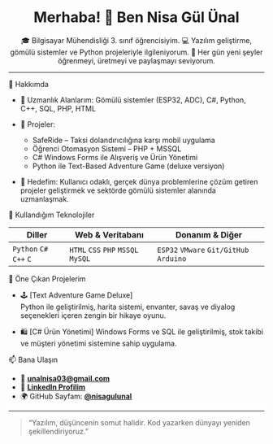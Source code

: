 
<h1 align="center">Merhaba! 👋 Ben Nisa Gül Ünal</h1>

<p align="center">
🎓 Bilgisayar Mühendisliği 3. sınıf öğrencisiyim.  
💻 Yazılım geliştirme, gömülü sistemler ve Python projeleriyle ilgileniyorum.  
🚀 Her gün yeni şeyler öğrenmeyi, üretmeyi ve paylaşmayı seviyorum.
</p>

---

💼 Hakkımda

- 🔧 Uzmanlık Alanlarım:
  Gömülü sistemler (ESP32, ADC), C#, Python, C++, SQL, PHP, HTML

- 📱 Projeler:
  - SafeRide – Taksi dolandırıcılığına karşı mobil uygulama  
  - Öğrenci Otomasyon Sistemi – PHP + MSSQL  
  - C# Windows Forms ile Alışveriş ve Ürün Yönetimi  
  - Python ile Text-Based Adventure Game (deluxe versiyon)

- 🎯 Hedefim:
  Kullanıcı odaklı, gerçek dünya problemlerine çözüm getiren projeler geliştirmek ve sektörde gömülü sistemler alanında uzmanlaşmak.

 🚀 Kullandığım Teknolojiler

| Diller                  | Web & Veritabanı                   | Donanım & Diğer                         |
|-------------------------|------------------------------------|-----------------------------------------|
| `Python` `C#` `C++` `C` | `HTML` `CSS` `PHP` `MSSQL` `MySQL` | `ESP32` `VMware` `Git/GitHub` `Arduino` |


 📌 Öne Çıkan Projelerim

- 🕹️ [Text Adventure Game Deluxe]  
  Python ile geliştirilmiş, harita sistemi, envanter, savaş ve diyalog seçenekleri içeren zengin bir hikaye oyunu.

- 🛍️ [C# Ürün Yönetimi]
  Windows Forms ve SQL ile geliştirilmiş, stok takibi ve müşteri yönetimi sistemine sahip uygulama.


📫 Bana Ulaşın

- 📧 **unalnisa03@gmail.com**  
- 💼 [**LinkedIn Profilim**](https://www.linkedin.com/in/nisa-ünal2003)
- 🌍 GitHub Sayfam: [**@nisagulunal**](https://github.com/nisagulunal)


---

> “Yazılım, düşüncenin somut halidir. Kod yazarken dünyayı yeniden şekillendiriyoruz.”


